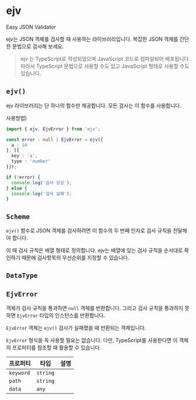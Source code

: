 # ejv
 
Easy JSON Validator

ejv는 JSON 객체를 검사할 때 사용하는 라이브러리입니다.
복잡한 JSON 객체를 간단한 문법으로 검사해 보세요.

> ejv 는 TypeScript로 작성되었으며 JavaScript 코드로 컴파일되어 배포됩니다. 따라서 TypeScript 문법으로 사용할 수도 있고 JavaScript 형태로 사용할 수도 있습니다.

## `ejv()`

ejv 라이브러리는 단 하나의 함수만 제공합니다. 모든 검사는 이 함수를 사용합니다.

사용방법)
```typescript
import { ejv, EjvError } from 'ejv';

const error : null | EjvError = ejv({
  a : 10
}, [{
  key : 'a',
  type : 'number'
}]);

if (!error) {
  console.log('검사 성공');
} else {
  console.log('검사 실패');	
}
```

## `Scheme`

`ejv()` 함수로 JSON 객체를 검사하려면 이 함수의 두 번째 인자로 검사 규칙을 전달해야 합니다.

이 때 검사 규칙은 배열 형태로 정의합니다. ejv는 배열에 있는 검사 규칙을 순서대로 확인하기 때문에 검사항목의 우선순위를 지정할 수 있습니다.

## `DataType`

## `EjvError`

객체가 검사 규칙을 통과하면 `null` 객체를 반환합니다. 그리고 검사 규칙을 통과하지 못하면 `EjvError` 타입의 인스턴스를 반환합니다.

`EjvError` 객체는 `ejv()` 검사가 실패했을 때 반환되는 객체입니다.
 
`EjvError` 형식을 꼭 사용할 필요는 없습니다. 다만, TypeScript를 사용한다면 이 객체의 프로퍼티를 참조할 때 활용할 수 있습니다.


프로퍼티|타입|설명
---|---|---
`keyword`|`string`|
`path`|`string`|
`data`|`any`|